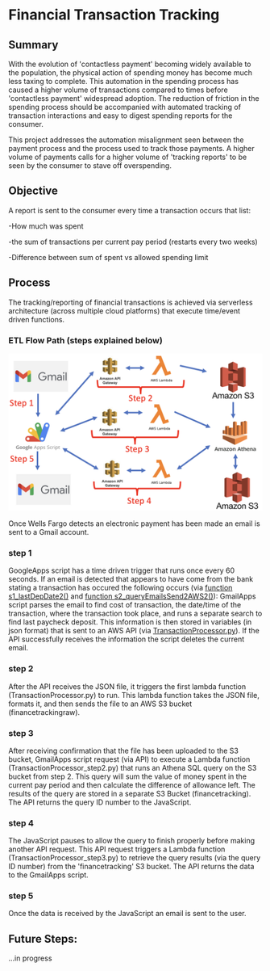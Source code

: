 # Financial Transaction Tracking

## Summary

With the evolution of 'contactless payment' becoming widely available to the population, the physical action of spending money has become much less taxing to complete. This automation in the spending process has caused a higher volume of transactions compared to times before 'contactless payment' widespread adoption. The reduction of friction in the spending process should be accompanied with automated tracking of transaction interactions and easy to digest spending reports for the consumer. 

This project addresses the automation misalignment seen between the payment process and the process used to track those payments. A higher volume of payments calls for a higher volume of 'tracking reports' to be seen by the consumer to stave off overspending.

## Objective

A report is sent to the consumer every time a transaction occurs that list:

-How much was spent 

-the sum of transactions per current pay period (restarts every two weeks) 

-Difference between sum of spent vs allowed spending limit

## Process 

The tracking/reporting of financial transactions is achieved via serverless architecture (across multiple cloud platforms) that execute time/event driven functions. 

### ETL Flow Path (steps explained below)

![alt text](https://github.com/cobrien2442/financial_transaction_tracking/blob/main/jpg_store/ETL_flow.png?raw=true)

Once Wells Fargo detects an electronic payment has been made an email is sent to a Gmail account.

### step 1
GoogleApps script has a time driven trigger that runs once every 60 seconds. If an email is detected that appears to have come from the bank stating a transaction has occured the following occurs (via [function s1_lastDepDate2()](https://github.com/cobrien2442/financial_transaction_tracking/blob/main/GmailApps.js?plain=1#24) and [function s2_queryEmailsSend2AWS2()](https://github.com/cobrien2442/financial_transaction_tracking/blob/main/GmailApps.js?plain=1#36)): GmailApps script parses the email to find cost of transaction, the date/time of the transaction, where the transaction took place, and runs a separate search to find last paycheck deposit. This information is then stored in variables (in json format) that is sent to an AWS API (via [TransactionProcessor.py](https://github.com/cobrien2442/financial_transaction_tracking/blob/main/TransactionProcessor.py?plain=1#1)). If the API successfully receives the information the script deletes the current email. 

### step 2
After the API receives the JSON file, it triggers the first lambda function (TransactionProcessor.py) to run. This lambda function takes the JSON file, formats it, and then sends the file to an AWS S3 bucket (financetrackingraw).

### step 3
After receiving confirmation that the file has been uploaded to the S3 bucket, GmailApps script request (via API) to execute a Lambda function (TransactionProcessor_step2.py) that runs an Athena SQL query on the S3 bucket from step 2. This query will sum the value of money spent in the current pay period and then calculate the difference of allowance left. The results of the query are stored in a separate S3 Bucket (financetracking). The API returns the query ID number to the JavaScript.

### step 4
The JavaScript pauses to allow the query to finish properly before making another API request. This API request triggers a Lambda function (TransactionProcessor_step3.py) to retrieve the query results (via the query ID number) from the 'financetracking' S3 bucket. The API returns the data to the GmailApps script.

### step 5
Once the data is received by the JavaScript an email is sent to the user.

## Future Steps:
...in progress